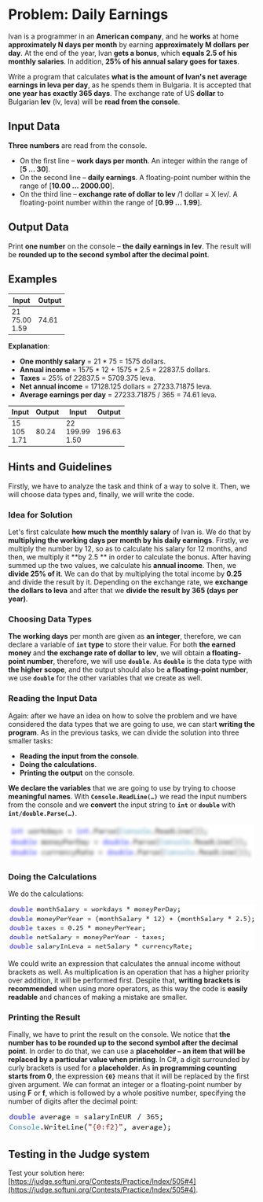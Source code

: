 # Problem: Daily Earnings

Ivan is a programmer in an **American company**, and he **works** at home **approximately N days per month** by earning **approximately M dollars per day**. At the end of the year, Ivan **gets a bonus**, which **equals 2.5 of his monthly salaries**. In addition, **25% of his annual salary goes for taxes**.

Write a program that calculates **what is the amount of Ivan's net average earnings in leva per day**, as he spends them in Bulgaria. It is accepted that **one year has exactly 365 days**. The exchange rate of US **dollar** to Bulgarian **lev** (lv, leva) will be **read from the console**. 

## Input Data

**Three numbers** are read from the console.
* On the first line – **work days per month**. An integer within the range of [**5 … 30**].
* On the second line – **daily earnings**. A floating-point number within the range of [**10.00 … 2000.00**].
* On the third line – **exchange rate of dollar to lev** /1 dollar = X lev/. A floating-point number within the range of [**0.99 … 1.99**].

## Output Data

Print **one number** on the console – **the daily earnings in lev**. The result will be **rounded up to the second symbol after the decimal point**. 

## Examples

| Input        | Output          |
|---------------|------------------|
|21<br>75.00<br>1.59|74.61| 

**Explanation**:
* **One monthly salary** = 21 \* 75 = 1575 dollars.
* **Annual income** = 1575 \* 12 + 1575 \* 2.5 = 22837.5 dollars.
* **Taxes** = 25% of 22837.5 = 5709.375 leva.
* **Net annual income** = 17128.125 dollars = 27233.71875 leva.
* **Average earnings per day** = 27233.71875 / 365 = 74.61 leva.

| Input        | Output            | Input         | Output    |
|-------------|------------------|-------------|------------------|
|15<br>105<br>1.71|80.24|22<br>199.99<br>1.50|196.63|

## Hints and Guidelines

Firstly, we have to analyze the task and think of a way to solve it. Then, we will choose data types and, finally, we will write the code.

### Idea for Solution

Let's first calculate **how much the monthly salary** of Ivan is. We do that by **multiplying the working days per month by his daily earnings**. Firstly, we multiply the number by 12, so as to calculate his salary for 12 months, and then, we multiply it **by 2.5 ** in order to calculate the bonus. After having summed up the two values, we calculate his **annual income**. Then, we **divide 25% of it**. We can do that by multiplying the total income by **0.25** and divide the result by it. Depending on the exchange rate, we **exchange the dollars to leva** and after that we **divide the result by 365 (days per year)**.  

### Choosing Data Types

**The working days** per month are given as **an integer**, therefore, we can declare a variable of **`int` type** to store their value. For both **the earned money** and **the exchange rate of dollar to lev**, we will obtain **a floating-point number**, therefore, we will use **`double`**. As **`double`** is the data type with **the higher scope**, and the output should also be **a floating-point number**, we use **`double`** for the other variables that we create as well. 

### Reading the Input Data

Again: after we have an idea on how to solve the problem and we have considered the data types that we are going to use, we can start **writing the program**. As in the previous tasks, we can divide the solution into three smaller tasks: 
* **Reading the input from the console**.
* **Doing the calculations**.
* **Printing the output** on the console.

**We declare the variables** that we are going to use by trying to choose **meaningful names**. With **`Console.ReadLine(…)`** we read the input numbers from the console and we **convert** the input string to **`int`** or **`double`** with **`int/double.Parse(…)`**.

![](/assets/chapter-2-2-images/05.Daily-earnings-01.png)

### Doing the Calculations

We do the calculations:  

![](/assets/chapter-2-2-images/05.Daily-earnings-02.png)

We could write an expression that calculates the annual income without brackets as well. As multiplication is an operation that has a higher priority over addition, it will be performed first. Despite that, **writing brackets is recommended** when using more operators, as this way the code is **easily readable** and chances of making a mistake are smaller.

### Printing the Result

Finally, we have to print the result on the console. We notice that **the number has to be rounded up to the second symbol after the decimal point**. In order to do that, we can use a **placeholder – an item that will be replaced by a particular value when printing**. In C#, a digit surrounded by curly brackets is used for a **placeholder**. As **in programming counting starts from 0**, the expression **`{0}`** means that it will be replaced by the first given argument. We can format an integer or a floating-point number by using **F** or **f**, which is followed by a whole positive number, specifying the number of digits after the decimal point:

![](/assets/chapter-2-2-images/05.Daily-earnings-03.png)

## Testing in the Judge system

Test your solution here: [https://judge.softuni.org/Contests/Practice/Index/505#4](https://judge.softuni.org/Contests/Practice/Index/505#4).
